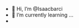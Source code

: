 - 👋 Hi, I’m @Isaacbarci
- 🌱 I’m currently learning ...
- 

<!---
Isaacbarci/Isaacbarci is a ✨ special ✨ repository because its `README.md` (this file) appears on your GitHub profile.
You can click the Preview link to take a look at your changes.
--->
